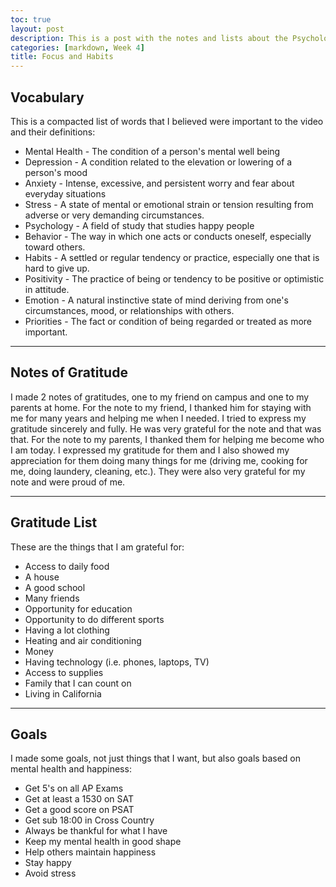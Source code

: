```yaml
---
toc: true
layout: post
description: This is a post with the notes and lists about the Psychology and the Good Life video
categories: [markdown, Week 4]
title: Focus and Habits
---
```

## Vocabulary
This is a compacted list of words that I believed were important to the video and their definitions:
- Mental Health - The condition of a person's mental well being
- Depression - A condition related to the elevation or lowering of a person's mood
- Anxiety - Intense, excessive, and persistent worry and fear about everyday situations
- Stress - A state of mental or emotional strain or tension resulting from adverse or very demanding circumstances.
- Psychology - A field of study that studies happy people
- Behavior - The way in which one acts or conducts oneself, especially toward others.
- Habits - A settled or regular tendency or practice, especially one that is hard to give up.
- Positivity - The practice of being or tendency to be positive or optimistic in attitude.
- Emotion - A natural instinctive state of mind deriving from one's circumstances, mood, or relationships with others.
- Priorities - The fact or condition of being regarded or treated as more important.

---
## Notes of Gratitude
I made 2 notes of gratitudes, one to my friend on campus and one to my parents at home.
For the note to my friend, I thanked him for staying with me for many years and helping me when I needed. I tried to express my gratitude sincerely and fully. He was very grateful for the note and that was that.
For the note to my parents, I thanked them for helping me become who I am today. I expressed my gratitude for them and I also showed my appreciation for them doing many things for me (driving me, cooking for me, doing laundery, cleaning, etc.). They were also very grateful for my note and were proud of me.

---
## Gratitude List
These are the things that I am grateful for:
- Access to daily food
- A house
- A good school
- Many friends
- Opportunity for education
- Opportunity to do different sports
- Having a lot clothing
- Heating and air conditioning
- Money
- Having technology (i.e. phones, laptops, TV)
- Access to supplies
- Family that I can count on
- Living in California

---
## Goals
I made some goals, not just things that I want, but also goals based on mental health and happiness:
- Get 5's on all AP Exams
- Get at least a 1530 on SAT
- Get a good score on PSAT
- Get sub 18:00 in Cross Country
- Always be thankful for what I have
- Keep my mental health in good shape
- Help others maintain happiness
- Stay happy
- Avoid stress